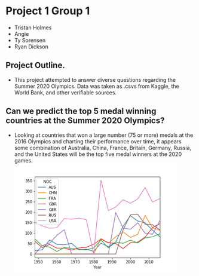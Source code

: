 # Project 1 Group 1
* Tristan Holmes
* Angie
* Ty Sorensen
* Ryan Dickson

## Project Outline.
* This project attempted to answer diverse questions regarding the Summer 2020 Olympics. Data was taken as .csvs from Kaggle, the World Bank, and other verifiable sources.

## Can we predict the top 5 medal winning countries at the Summer 2020 Olympics?
* Looking at countries that won a large number (75 or more) medals at the 2016 Olympics and charting their performance over time, it appears some combination of Australia, China, France, Britain, Germany, Russia, and the United States will be the top five medal winners at the 2020 games.
![high_winners](resources/high_winners.png)